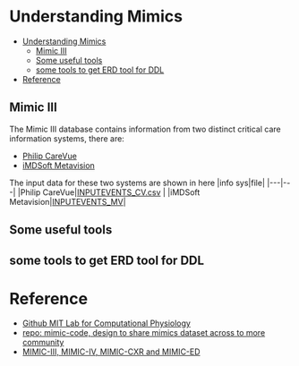 # Understanding Mimics

- [Understanding Mimics](#understanding-mimics)
  - [Mimic III](#mimic-iii)
  - [Some useful tools](#some-useful-tools)
  - [some tools to get ERD tool for DDL](#some-tools-to-get-erd-tool-for-ddl)
- [Reference](#reference)


## Mimic III
The Mimic III database contains information from two distinct critical care information systems, there are:
- [Philip CareVue](https://www.philips.co.uk/healthcare/medical-specialties/acute-care-capabilities)
- [iMDSoft Metavision](https://www.youtube.com/watch?v=DSDGWhm1qP4&ab_channel=Imdsoft)

The input data for these two systems are shown in here
|info sys|file|
|---|---|
|Philip CareVue|[INPUTEVENTS_CV.csv](../rawdata/mimic-iii-demo/INPUTEVENTS_CV.csv) |
|iMDSoft Metavision|[INPUTEVENTS_MV](../rawdata/mimic-iii-demo/INPUTEVENTS_MV.csv)|



## Some useful tools
some tools to get ERD tool for DDL
- 

# Reference
- [Github MIT Lab for Computational Physiology ](https://github.com/MIT-LCP/mimic-code)
- [repo: mimic-code, design to share mimics dataset across to more community](https://github.com/MIT-LCP/mimic-code)
- [MIMIC-III, MIMIC-IV, MIMIC-CXR and MIMIC-ED](https://mimic.mit.edu/docs/gettingstarted/)


